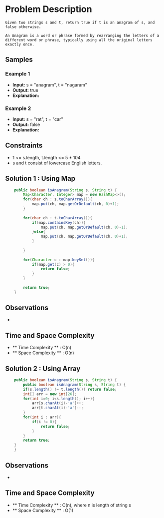 # Problem Description

```
Given two strings s and t, return true if t is an anagram of s, and false otherwise.

An Anagram is a word or phrase formed by rearranging the letters of a different word or phrase, typically using all the original letters exactly once.

```

## Samples

### Example 1
- **Input:** s = "anagram", t = "nagaram"
- **Output:** true
- **Explanation:** 

### Example 2
- **Input:** s = "rat", t = "car"
- **Output:** false
- **Explanation:** 

## Constraints
- 1 <= s.length, t.length <= 5 * 104
- s and t consist of lowercase English letters.

## Solution 1 : Using Map
```java
    public boolean isAnagram(String s, String t) {
        Map<Character, Integer> map = new HashMap<>();
        for(char ch : s.toCharArray()){
            map.put(ch, map.getOrDefault(ch, 0)+1);
        }
        
        for(char ch : t.toCharArray()){
            if(map.containsKey(ch)){
                map.put(ch, map.getOrDefault(ch, 0)-1);
            }else{
                map.put(ch, map.getOrDefault(ch, 0)+1);
            }
            
        }
        
        for(Character c : map.keySet()){
            if(map.get(c) > 0){
                return false;
            }
        }
        
        return true;
    }
```

## Observations
- 


## Time and Space Complexity
- ** Time Complexity ** : O(n)
- ** Space Complexity ** : O(n)


## Solution 2 : Using Array

```java
    public boolean isAnagram(String s, String t) {
        public boolean isAnagram(String s, String t) {
        if(s.length() != t.length()) return false;
        int[] arr = new int[26];
        for(int i=0; i<s.length(); i++){
            arr[s.charAt(i)-'a']++;
            arr[t.charAt(i)-'a']--;
        }
        for(int i : arr){
            if(i != 0){
                return false;
            }
        }
        return true;
    }
    }
```

## Observations
- 


## Time and Space Complexity
- ** Time Complexity ** : O(n), where n is length of string s
- ** Space Complexity ** : O(1)

